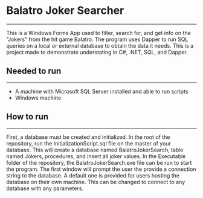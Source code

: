 # Balatro Joker Searcher
****
This is a Windows Forms App used to filter, search for, and get info on the "Jokers" from the hit game Balatro. The program uses Dapper to run SQL queries on a local or external database to obtain the data it needs. This is a project made to demonstrate understating in C#, .NET, SQL, and Dapper. 
## Needed to run
****
- A machine with Microsoft SQL Server installed and able to run scripts
- Windows machine
## How to run
****
First, a database must be created and initialized. In the root of the repository, run the InitializationScript.sql file on the master of your database. This will create a database named BalatroJokerSearch, table named Jokers, procedures, and insert all joker values.
In the Executable folder of the repository, the BalatroJokerSearch.exe file can be run to start the program.
The first window will prompt the user the provide a connection string to the database. A default one is provided for users hosting the database on their own machine. This can be changed to connect to any database with any parameters.
